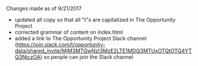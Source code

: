 Changes made as of 9/21/2017

- updated all copy so that all "t"s are capitalized in The Opportunity Project
- corrected grammar of content on index.html
- added a link to The Opportunity Project Slack channel (https://join.slack.com/t/opportunity-data/shared_invite/MjM3MTQwNzI3MzE2LTE1MDQ3MTUxOTQtOTQ4YTQ3NjczOA) so people can join the Slack channel